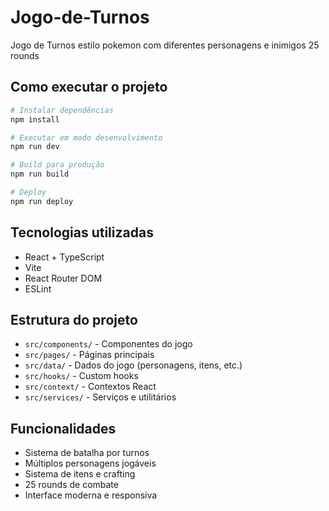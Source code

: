 # Jogo-de-Turnos

Jogo de Turnos estilo pokemon com diferentes personagens e inimigos 25 rounds

## Como executar o projeto

```bash
# Instalar dependências
npm install

# Executar em modo desenvolvimento
npm run dev

# Build para produção
npm run build

# Deploy
npm run deploy
```

## Tecnologias utilizadas

- React + TypeScript
- Vite
- React Router DOM
- ESLint

## Estrutura do projeto

- `src/components/` - Componentes do jogo
- `src/pages/` - Páginas principais
- `src/data/` - Dados do jogo (personagens, itens, etc.)
- `src/hooks/` - Custom hooks
- `src/context/` - Contextos React
- `src/services/` - Serviços e utilitários

## Funcionalidades

- Sistema de batalha por turnos
- Múltiplos personagens jogáveis
- Sistema de itens e crafting
- 25 rounds de combate
- Interface moderna e responsiva
